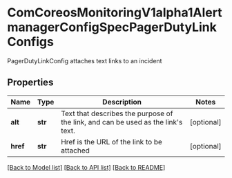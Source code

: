 # ComCoreosMonitoringV1alpha1AlertmanagerConfigSpecPagerDutyLinkConfigs

PagerDutyLinkConfig attaches text links to an incident
## Properties
Name | Type | Description | Notes
------------ | ------------- | ------------- | -------------
**alt** | **str** | Text that describes the purpose of the link, and can be used as the link&#39;s text. | [optional] 
**href** | **str** | Href is the URL of the link to be attached | [optional] 

[[Back to Model list]](../README.md#documentation-for-models) [[Back to API list]](../README.md#documentation-for-api-endpoints) [[Back to README]](../README.md)


